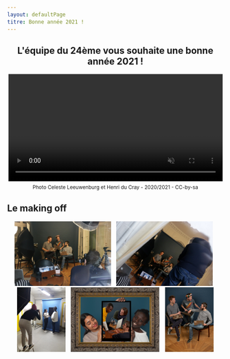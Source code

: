```yaml
---
layout: defaultPage
titre: Bonne année 2021 !
---
```


<center>

## L'équipe du 24ème vous souhaite une bonne année 2021 !

<video id="sampleMovie" style="width: 99%;" playsinline autoplay muted loop>
	<source src="/img/2021/output.mp4" />
</video>
<br/>
<small>Photo Celeste Leeuwenburg et Henri du Cray - 2020/2021 - CC-by-sa</small>
</center>

## Le making off

<center>
<a href="/img/2021/making_01.jpg"><img src="/img/2021/making_01.jpg" height=150/></a> &nbsp;
<a href="/img/2021/making_02.jpg"><img src="/img/2021/making_02.jpg" height=150/></a> &nbsp;
<a href="/img/2021/making_03.jpg"><img src="/img/2021/making_03.jpg" height=150/></a> &nbsp;
<a href="/img/2021/making_04.jpg"><img src="/img/2021/making_04.jpg" height=150/></a> &nbsp;
<a href="/img/2021/making_05.jpg"><img src="/img/2021/making_05.jpg" height=150/></a>
</center>
